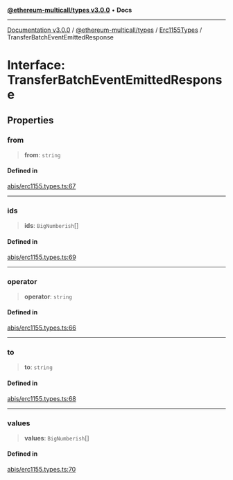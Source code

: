 [**@ethereum-multicall/types v3.0.0**](../../../README.md) • **Docs**

***

[Documentation v3.0.0](../../../../../packages.md) / [@ethereum-multicall/types](../../../README.md) / [Erc1155Types](../README.md) / TransferBatchEventEmittedResponse

# Interface: TransferBatchEventEmittedResponse

## Properties

### from

> **from**: `string`

#### Defined in

[abis/erc1155.types.ts:67](https://github.com/niZmosis/ethereum-multicall/blob/759805f36c7ddb05e5fad0eb8478dcf22871af59/packages/types/src/abis/erc1155.types.ts#L67)

***

### ids

> **ids**: `BigNumberish`[]

#### Defined in

[abis/erc1155.types.ts:69](https://github.com/niZmosis/ethereum-multicall/blob/759805f36c7ddb05e5fad0eb8478dcf22871af59/packages/types/src/abis/erc1155.types.ts#L69)

***

### operator

> **operator**: `string`

#### Defined in

[abis/erc1155.types.ts:66](https://github.com/niZmosis/ethereum-multicall/blob/759805f36c7ddb05e5fad0eb8478dcf22871af59/packages/types/src/abis/erc1155.types.ts#L66)

***

### to

> **to**: `string`

#### Defined in

[abis/erc1155.types.ts:68](https://github.com/niZmosis/ethereum-multicall/blob/759805f36c7ddb05e5fad0eb8478dcf22871af59/packages/types/src/abis/erc1155.types.ts#L68)

***

### values

> **values**: `BigNumberish`[]

#### Defined in

[abis/erc1155.types.ts:70](https://github.com/niZmosis/ethereum-multicall/blob/759805f36c7ddb05e5fad0eb8478dcf22871af59/packages/types/src/abis/erc1155.types.ts#L70)
